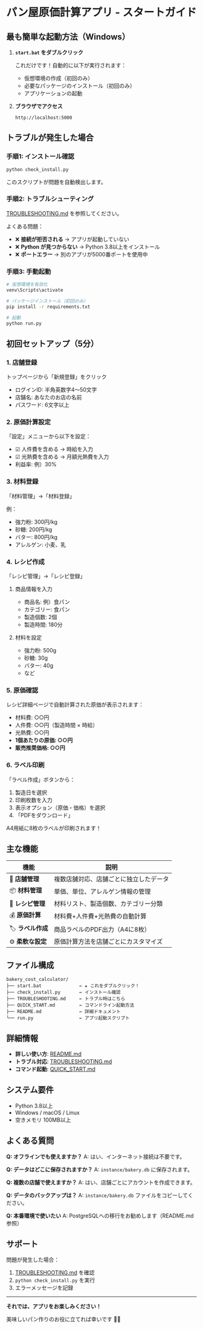 # パン屋原価計算アプリ - スタートガイド

## 最も簡単な起動方法（Windows）

1. **`start.bat` をダブルクリック**

   これだけです！自動的に以下が実行されます：
   - 仮想環境の作成（初回のみ）
   - 必要なパッケージのインストール（初回のみ）
   - アプリケーションの起動

2. **ブラウザでアクセス**

   ```
   http://localhost:5000
   ```

## トラブルが発生した場合

### 手順1: インストール確認

```bash
python check_install.py
```

このスクリプトが問題を自動検出します。

### 手順2: トラブルシューティング

[TROUBLESHOOTING.md](TROUBLESHOOTING.md) を参照してください。

よくある問題：
- ❌ **接続が拒否される** → アプリが起動していない
- ❌ **Python が見つからない** → Python 3.8以上をインストール
- ❌ **ポートエラー** → 別のアプリが5000番ポートを使用中

### 手順3: 手動起動

```bash
# 仮想環境を有効化
venv\Scripts\activate

# パッケージインストール（初回のみ）
pip install -r requirements.txt

# 起動
python run.py
```

## 初回セットアップ（5分）

### 1. 店舗登録

トップページから「新規登録」をクリック

- ログインID: 半角英数字4〜50文字
- 店舗名: あなたのお店の名前
- パスワード: 6文字以上

### 2. 原価計算設定

「設定」メニューから以下を設定：

- ☑ 人件費を含める → 時給を入力
- ☑ 光熱費を含める → 月額光熱費を入力
- 利益率: 例）30%

### 3. 材料登録

「材料管理」→「材料登録」

例：
- 強力粉: 300円/kg
- 砂糖: 200円/kg
- バター: 800円/kg
- アレルゲン: 小麦、乳

### 4. レシピ作成

「レシピ管理」→「レシピ登録」

1. 商品情報を入力
   - 商品名: 例）食パン
   - カテゴリー: 食パン
   - 製造個数: 2個
   - 製造時間: 180分

2. 材料を設定
   - 強力粉: 500g
   - 砂糖: 30g
   - バター: 40g
   - など

### 5. 原価確認

レシピ詳細ページで自動計算された原価が表示されます：

- 材料費: ○○円
- 人件費: ○○円（製造時間 × 時給）
- 光熱費: ○○円
- **1個あたりの原価: ○○円**
- **販売推奨価格: ○○円**

### 6. ラベル印刷

「ラベル作成」ボタンから：

1. 製造日を選択
2. 印刷枚数を入力
3. 表示オプション（原価・価格）を選択
4. 「PDFをダウンロード」

A4用紙に8枚のラベルが印刷されます！

## 主な機能

| 機能 | 説明 |
|------|------|
| 🏪 **店舗管理** | 複数店舗対応、店舗ごとに独立したデータ |
| 📦 **材料管理** | 単価、単位、アレルゲン情報の管理 |
| 📖 **レシピ管理** | 材料リスト、製造個数、カテゴリー分類 |
| 💰 **原価計算** | 材料費+人件費+光熱費の自動計算 |
| 🏷️ **ラベル作成** | 商品ラベルのPDF出力（A4に8枚） |
| ⚙️ **柔軟な設定** | 原価計算方法を店舗ごとにカスタマイズ |

## ファイル構成

```
bakery_cost_calculator/
├── start.bat              ← ★ これをダブルクリック！
├── check_install.py       ← インストール確認
├── TROUBLESHOOTING.md     ← トラブル時はこちら
├── QUICK_START.md         ← コマンドライン起動方法
├── README.md              ← 詳細ドキュメント
└── run.py                 ← アプリ起動スクリプト
```

## 詳細情報

- **詳しい使い方**: [README.md](README.md)
- **トラブル対応**: [TROUBLESHOOTING.md](TROUBLESHOOTING.md)
- **コマンド起動**: [QUICK_START.md](QUICK_START.md)

## システム要件

- Python 3.8以上
- Windows / macOS / Linux
- 空きメモリ 100MB以上

## よくある質問

**Q: オフラインでも使えますか？**
A: はい、インターネット接続は不要です。

**Q: データはどこに保存されますか？**
A: `instance/bakery.db` に保存されます。

**Q: 複数の店舗で使えますか？**
A: はい、店舗ごとにアカウントを作成できます。

**Q: データのバックアップは？**
A: `instance/bakery.db` ファイルをコピーしてください。

**Q: 本番環境で使いたい**
A: PostgreSQLへの移行をお勧めします（README.md参照）

## サポート

問題が発生した場合：

1. [TROUBLESHOOTING.md](TROUBLESHOOTING.md) を確認
2. `python check_install.py` を実行
3. エラーメッセージを記録

---

**それでは、アプリをお楽しみください！**

美味しいパン作りのお役に立てれば幸いです 🥐🍞
